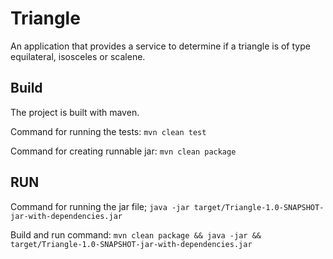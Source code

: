# Triangle
An application that provides a service to determine if a triangle is of type equilateral, isosceles or scalene.

## Build
The project is built with maven.

Command for running the tests: `mvn clean test`

Command for creating runnable jar: `mvn clean package`

## RUN
Command for running the jar file; `java -jar target/Triangle-1.0-SNAPSHOT-jar-with-dependencies.jar`

Build and run command: `mvn clean package && java -jar && target/Triangle-1.0-SNAPSHOT-jar-with-dependencies.jar`
